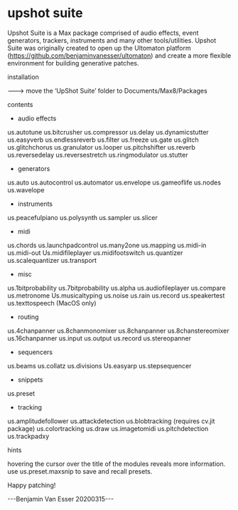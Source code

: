 # upshot suite

Upshot Suite is a Max package comprised of audio effects, event generators, trackers, instruments and many other tools/utilities. Upshot Suite was originally created to open up the Ultomaton platform (https://github.com/benjaminvanesser/ultomaton) and create a more flexible environment for building generative patches. 

installation

---> move the ‘UpShot Suite’ folder to Documents/Max8/Packages


contents

- audio effects

us.autotune
us.bitcrusher
us.compressor
us.delay
us.dynamicstutter
us.easyverb
us.endlessreverb
us.filter
us.freeze
us.gate
us.glitch
us.glitchchorus
us.granulator
us.looper
us.pitchshifter
us.reverb
us.reversedelay
us.reversestretch
us.ringmodulator
us.stutter

- generators

us.auto
us.autocontrol
us.automator
us.envelope
us.gameoflife
us.nodes
us.wavelope

- instruments

us.peacefulpiano
us.polysynth
us.sampler
us.slicer

- midi

us.chords
us.launchpadcontrol
us.many2one
us.mapping
us.midi-in
us.midi-out
Us.midifileplayer
us.midifootswitch
us.quantizer
us.scalequantizer
us.transport

- misc

us.1bitprobability
us.7bitprobability
us.alpha
us.audiofileplayer
us.compare
us.metronome
Us.musicaltyping
us.noise
us.rain
us.record
us.speakertest
us.texttospeech (MacOS only)

- routing

us.4chanpanner
us.8chanmonomixer
us.8chanpanner
us.8chanstereomixer
us.16chanpanner
us.input
us.output
us.record
us.stereopanner

- sequencers

us.beams
us.collatz
us.divisions
Us.easyarp
us.stepsequencer

- snippets

us.preset

- tracking

us.amplitudefollower
us.attackdetection
us.blobtracking (requires cv.jit package)
us.colortracking
us.draw
us.imagetomidi
us.pitchdetection
us.trackpadxy


hints

hovering the cursor over the title of the modules reveals more information.
use us.preset.maxsnip to save and recall presets.


Happy patching!


---Benjamin Van Esser 20200315---



